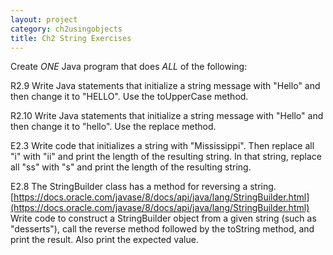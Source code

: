 ```yaml
---
layout: project
category: ch2usingobjects
title: Ch2 String Exercises
---
```

Create *ONE* Java program that does *ALL* of the following:

R2.9 Write Java statements that initialize a string message with "Hello" and then change it to "HELLO". Use the toUpperCase method.

R2.10 Write Java statements that initialize a string message with "Hello" and then change it to "hello". Use the replace method.

E2.3 Write code that initializes a string with "Mississippi". Then replace all "i" with "ii" and print the length of the resulting string. In that string, replace all "ss" with "s" and print the length of the resulting string.

E2.8 The StringBuilder class has a method for reversing a string. [https://docs.oracle.com/javase/8/docs/api/java/lang/StringBuilder.html](https://docs.oracle.com/javase/8/docs/api/java/lang/StringBuilder.html) Write code to construct a StringBuilder object from a given string (such as "desserts"), call the reverse method followed by the toString method, and print the result. Also print the expected value.

